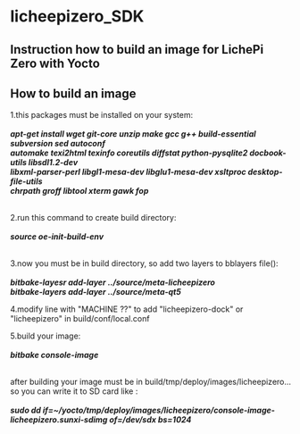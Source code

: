 # licheepizero_SDK

## Instruction how to build an image for LichePi Zero with Yocto

## How to build an image

1.this packages must be installed on your system:<br>
	<br>
	***apt-get install wget git-core unzip make gcc g++ build-essential subversion sed autoconf<br> 
	automake texi2html texinfo coreutils diffstat python-pysqlite2 docbook-utils libsdl1.2-dev <br>
	libxml-parser-perl libgl1-mesa-dev libglu1-mesa-dev xsltproc desktop-file-utils <br>
	chrpath groff libtool xterm gawk fop***<br>
<br>

2.run this command to create build directory:<br>
	<br>
	***source oe-init-build-env***<br>
<br>

3.now you must be in build directory, so add two layers to bblayers file(): <br>
<br>
	***bitbake-layesr add-layer ../source/meta-licheepizero<br>
	   bitbake-layers add-layer ../source/meta-qt5***
<br>

4.modify line with "MACHINE ??" to add "licheepizero-dock" or "licheepizero" in build/conf/local.conf
<br>

5.build your image:<br>
	<br>
	***bitbake console-image***<br>
<br>

after building your image must be in build/tmp/deploy/images/licheepizero...
so you can write it to SD card like :
<br>
<br>
***sudo dd if=~/yocto/tmp/deploy/images/licheepizero/console-image-licheepizero.sunxi-sdimg of=/dev/sdx bs=1024***
<br>
